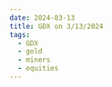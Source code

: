 ```yaml
---
date: 2024-03-13
title: GDX on 3/13/2024
tags: 
  - GDX
  - gold
  - miners
  - equities
---
```

<div class="post">
<snapshot-grid 
    :reports="['2024/03/12/CTA/GDX', '2024/03/13/CTA/GDX', '2024/03/13/MTP/GDX']"
    chart="2024/03/13/Chart/GDX"
/>
<p>

</p>
<p>

</p>
</div>